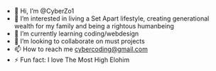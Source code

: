 - 👋 Hi, I’m @CyberZo1
- 👀 I’m interested in living a Set Apart lifestyle, creating generational wealth for my family and being a rightous humanbeing
- 🌱 I’m currently learning coding/webdesign 
- 💞️ I’m looking to collaborate on must projects
- 📫 How to reach me cybercoding@gmail.com
- ⚡ Fun fact: I love The Most High Elohim
<!---
CyberZo1/CyberZo1 is a ✨ special ✨ repository because its `README.md` (this file) appears on your GitHub profile.
You can click the Preview link to take a look at your changes.
--->
